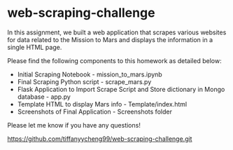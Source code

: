 # web-scraping-challenge

In this assignment, we built a web application that scrapes various websites for data related to the Mission to Mars and displays the information in a single HTML page. 

Please find the following components to this homework as detailed below:

* Initial Scraping Notebook  - mission_to_mars.ipynb
* Final Scraping Python script - scrape_mars.py
* Flask Application to Import Scrape Script and Store dictionary in Mongo database - app.py
* Template HTML to display Mars info - Template/index.html
* Screenshots of Final Application - Screenshots folder

Please let me know if you have any questions!

https://github.com/tiffanyycheng99/web-scraping-challenge.git
